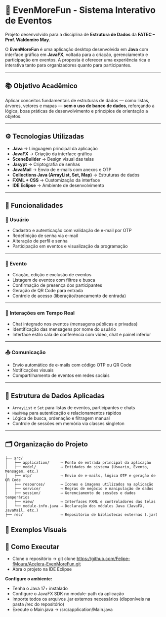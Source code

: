 # 🎉 EvenMoreFun - Sistema Interativo de Eventos

Projeto desenvolvido para a disciplina de **Estrutura de Dados** da **FATEC – Prof. Waldomiro May**.

O **EvenMoreFun** é uma aplicação desktop desenvolvida em **Java** com interface gráfica em **JavaFX**, voltada para a criação, gerenciamento e participação em eventos. A proposta é oferecer uma experiência rica e interativa tanto para organizadores quanto para participantes.

---

## 📚 Objetivo Acadêmico

Aplicar conceitos fundamentais de estruturas de dados — como listas, árvores, vetores e mapas — **sem o uso de banco de dados**, reforçando a lógica, boas práticas de desenvolvimento e princípios de orientação a objetos.

---

## ⚙️ Tecnologias Utilizadas

- **Java** → Linguagem principal da aplicação  
- **JavaFX** → Criação da interface gráfica  
- **SceneBuilder** → Design visual das telas  
- **Jasypt** → Criptografia de senhas  
- **JavaMail** → Envio de e-mails com anexos e OTP  
- **Collections Java (ArrayList, Set, Map)** → Estruturas de dados  
- **FXML + CSS** → Customização da interface  
- **IDE Eclipse** → Ambiente de desenvolvimento  

---

## 🧩 Funcionalidades

### 👤 Usuário

- Cadastro e autenticação com validação de e-mail por OTP  
- Redefinição de senha via e-mail  
- Alteração de perfil e senha  
- Participação em eventos e visualização da programação  

---

### 📅 Evento

- Criação, edição e exclusão de eventos  
- Listagem de eventos com filtros e busca  
- Confirmação de presença dos participantes  
- Geração de QR Code para entrada  
- Controle de acesso (liberação/trancamento de entrada)  

---

### 💬 Interações em Tempo Real

- Chat integrado nos eventos (mensagens públicas e privadas)  
- Identificação das mensagens por nome do usuário   
- Interface estilo sala de conferência com vídeo, chat e painel inferior  

---

### 📤 Comunicação

- Envio automático de e-mails com código OTP ou QR Code  
- Notificações visuais
- Compartilhamento de eventos em redes sociais  

---

## 🧠 Estrutura de Dados Aplicadas

- `ArrayList` e `Set` para listas de eventos, participantes e chats  
- `HashMap` para autenticação e relacionamentos rápidos  
- Lógica de busca, ordenação e filtragem manual  
- Controle de sessões em memória via classes singleton  

---

## 🗂️ Organização do Projeto

```plaintext
├── src/
│   ├── application/     → Ponto de entrada principal da aplicação
│   ├── model/           → Entidades do sistema (Usuario, Evento, Mensagem, etc.)
│   ├── otp/             → Envio de e-mails, lógica OTP e geração de QR Code
│   ├── resources/       → Ícones e imagens utilizados na aplicação
│   ├── service/         → Regras de negócio e manipulação de dados
│   ├── session/         → Gerenciamento de sessões e dados temporários
│   ├── view/            → Interfaces FXML e controladores das telas
│   └── module-info.java → Declaração dos módulos Java (JavaFX, JavaMail, etc.)
├── rec/                 → Repositório de bibliotecas externas (.jar)
```

## 📸 Exemplos Visuais

## 🚀 Como Executar

- Clone o repositório ->
 git clone https://github.com/Felipe-fMoura/Acelera-EvenMoreFun.git
- Abra o projeto na IDE Eclipse
  
**Configure o ambiente:**
- Tenha o Java 17+ instalado
- Configure o JavaFX SDK no module-path da aplicação
- Importe todos os arquivos .jar externos necessários (disponíveis na pasta /rec do repositório)
- Execute o Main.java -> /src/application/Main.java
